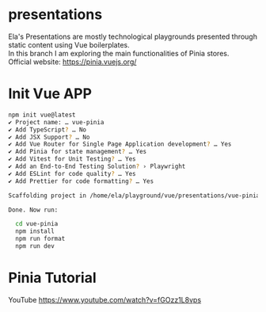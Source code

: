 # presentations
Ela's Presentations are mostly technological playgrounds presented through static content using Vue boilerplates.  
In this branch I am exploring the main functionalities of Pinia stores.  
Official website: https://pinia.vuejs.org/

# Init Vue APP
```sh
npm init vue@latest
✔ Project name: … vue-pinia
✔ Add TypeScript? … No
✔ Add JSX Support? … No
✔ Add Vue Router for Single Page Application development? … Yes
✔ Add Pinia for state management? … Yes
✔ Add Vitest for Unit Testing? … Yes
✔ Add an End-to-End Testing Solution? › Playwright
✔ Add ESLint for code quality? … Yes
✔ Add Prettier for code formatting? … Yes

Scaffolding project in /home/ela/playground/vue/presentations/vue-pinia...

Done. Now run:

  cd vue-pinia
  npm install
  npm run format
  npm run dev
```

# Pinia Tutorial
YouTube https://www.youtube.com/watch?v=fGOzz1L8vps
